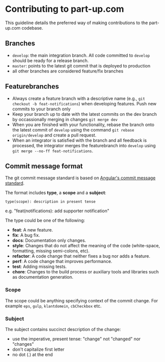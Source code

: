 # Contributing to part-up.com

This guideline details the preferred way of making contributions to the part-up.com codebase.

## Branches
- `develop`: the main integration branch. All code committed to `develop` should be ready for a release branch.
- `master`: points to the latest git commit that is deployed to production
- all other branches are considered feature/fix branches

## Featurebranches

- Always create a feature branch with a descriptive name (e.g., `git checkout -b feat-notifications`) when developing features. Push new commits to your branch only
- Keep your branch up to date with the latest commits on the dev branch by occassionally merging in changes `git merge dev`
- When you are finished with your functionality, rebase the branch onto the latest commit of `develop` using the command `git rebase origin/develop` and create a pull request.
- When an integrator is satisfied with the branch and all feedback is processed, the integrator merges the featurebranch into `develop` using `git merge --no-ff feat-notifications`.

## Commit message format
The git commit message standard is based on [Angular's commit message standard](https://github.com/angular/angular.js/blob/master/CONTRIBUTING.md).

The format includes **type**, a **scope** and a **subject**:
```
type(scope): description in present tense
```

e.g. "feat(notifications): add supporter notification"

The type could be one of the following:
- **feat**: A new feature.
- **fix**: A bug fix.
- **docs**: Documentation only changes.
- **style**: Changes that do not affect the meaning of the code (white-space, formatting, missing semi-colons, etc).
- **refactor**: A code change that neither fixes a bug nor adds a feature.
- **perf**: A code change that improves performance.
- **test**: Adding missing tests.
- **chore**: Changes to the build process or auxiliary tools and libraries such as documentation generation.

### Scope
The scope could be anything specifying context of the commit change. For example `eps`, `gulp`, `klantdomein`, `cbCheckbox` etc.

### Subject
The subject contains succinct description of the change:

* use the imperative, present tense: "change" not "changed" nor "changes"
* don't capitalize first letter
* no dot (.) at the end
